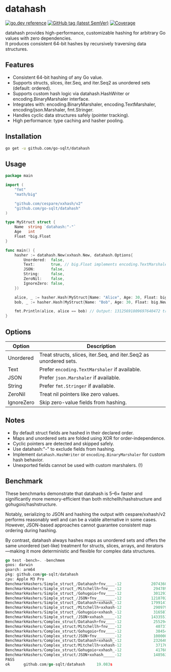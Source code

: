 # datahash

[![go.dev reference](https://img.shields.io/badge/go.dev-reference-007d9c?logo=go&logoColor=white)](https://pkg.go.dev/github.com/go-sqlt/datahash)
[![GitHub tag (latest SemVer)](https://img.shields.io/github/tag/go-sqlt/datahash.svg?style=social)](https://github.com/go-sqlt/datahash/tags)
[![Coverage](https://img.shields.io/badge/Coverage-28.6%25-red)](https://github.com/go-sqlt/datahash/actions)

datahash provides high-performance, customizable hashing for arbitrary Go values with zero dependencies.  
It produces consistent 64-bit hashes by recursively traversing data structures.

## Features

- Consistent 64-bit hashing of any Go value.
- Supports structs, slices, iter.Seq, and iter.Seq2 as unordered sets (default: ordered).
- Supports custom hash logic via datahash.HashWriter or encoding.BinaryMarshaler interface.
- Integrates with: encoding.BinaryMarshaler, encoding.TextMarshaler, encoding/json.Marshaler, fmt.Stringer.
- Handles cyclic data structures safely (pointer tracking).
- High performance: type caching and hasher pooling.

## Installation

```bash
go get -u github.com/go-sqlt/datahash
```

## Usage

```go
package main

import (
	"fmt"
	"math/big"

	"github.com/cespare/xxhash/v2"
	"github.com/go-sqlt/datahash"
)

type MyStruct struct {
	Name  string `datahash:"-"`
	Age   int
	Float *big.Float
}

func main() {
	hasher := datahash.New(xxhash.New, datahash.Options{
		Unordered:  false,
		Text:       true, // big.Float implements encoding.TextMarshaler
		JSON:       false,
		String:     false,
		ZeroNil:    false,
		IgnoreZero: false,
	})

	alice, _ := hasher.Hash(MyStruct{Name: "Alice", Age: 30, Float: big.NewFloat(1.23)})
	bob, _ := hasher.Hash(MyStruct{Name: "Bob", Age: 30, Float: big.NewFloat(1.23)})

	fmt.Println(alice, alice == bob) // Output: 13125691809697640472 true
}
```

## Options

| Option     | Description |
|------------|-------------|
| Unordered  | Treat structs, slices, iter.Seq, and iter.Seq2 as unordered sets. |
| Text       | Prefer `encoding.TextMarshaler` if available. |
| JSON       | Prefer `json.Marshaler` if available. |
| String     | Prefer `fmt.Stringer` if available. |
| ZeroNil    | Treat nil pointers like zero values. |
| IgnoreZero | Skip zero-value fields from hashing. |

## Notes

- By default struct fields are hashed in their declared order.
- Maps and unordered sets are folded using XOR for order-independence.
- Cyclic pointers are detected and skipped safely.
- Use datahash:"-" to exclude fields from hashing.
- Implement `datahash.HashWriter` or `encoding.BinaryMarshaler` for custom hash behavior.
- Unexported fields cannot be used with custom marshalers. (!)

## Benchmark

These benchmarks demonstrate that datahash is 5–6× faster and significantly more memory-efficient than both 
mitchellh/hashstructure and gohugoio/hashstructure.

Notably, serializing to JSON and hashing the output with cespare/xxhash/v2 performs reasonably well and can 
be a viable alternative in some cases. However, JSON-based approaches cannot guarantee consistent map ordering during hashing.

By contrast, datahash always hashes maps as unordered sets and offers the same unordered (set-like) treatment 
for structs, slices, arrays, and iterators—making it more deterministic and flexible for complex data structures.

```go
go test -bench=. -benchmem               
goos: darwin
goarch: arm64
pkg: github.com/go-sqlt/datahash
cpu: Apple M3 Pro
BenchmarkHashers/Simple_struct_/Datahash+fnv____-12             20743609                57.63 ns/op            0 B/op          0 allocs/op
BenchmarkHashers/Simple_struct_/Mitchellh+fnv___-12              2947899               393.8 ns/op           248 B/op         17 allocs/op
BenchmarkHashers/Simple_struct_/Gohugoio+fnv____-12              3012933               397.6 ns/op           248 B/op         17 allocs/op
BenchmarkHashers/Simple_struct_/JSON+fnv________-12             12187029                96.18 ns/op           32 B/op          1 allocs/op
BenchmarkHashers/Simple_struct_/Datahash+xxhash_-12             17991476                65.04 ns/op            0 B/op          0 allocs/op
BenchmarkHashers/Simple_struct_/Mitchellh+xxhash-12              2909797               409.8 ns/op           320 B/op         17 allocs/op
BenchmarkHashers/Simple_struct_/Gohugoio+xxhash_-12              3165878               378.1 ns/op           280 B/op         13 allocs/op
BenchmarkHashers/Simple_struct_/JSON+xxhash_____-12             14335510                83.70 ns/op           32 B/op          1 allocs/op
BenchmarkHashers/Complex_struct/Datahash+fnv____-12              2552940               469.6 ns/op           112 B/op          3 allocs/op
BenchmarkHashers/Complex_struct/Mitchellh+fnv___-12               407378              2917 ns/op            1824 B/op        116 allocs/op
BenchmarkHashers/Complex_struct/Gohugoio+fnv____-12               384549              3049 ns/op            1816 B/op        115 allocs/op
BenchmarkHashers/Complex_struct/JSON+fnv________-12              1000000              1117 ns/op             402 B/op          4 allocs/op
BenchmarkHashers/Complex_struct/Datahash+xxhash_-12              2326400               510.9 ns/op           112 B/op          3 allocs/op
BenchmarkHashers/Complex_struct/Mitchellh+xxhash-12               371761              3171 ns/op            1896 B/op        116 allocs/op
BenchmarkHashers/Complex_struct/Gohugoio+xxhash_-12               417607              2821 ns/op            1632 B/op         87 allocs/op
BenchmarkHashers/Complex_struct/JSON+xxhash_____-12              1485633               809.5 ns/op           402 B/op          4 allocs/op
PASS
ok      github.com/go-sqlt/datahash     19.083s
```

